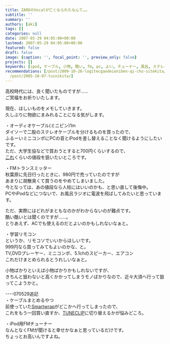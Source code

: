```yaml
---
title: ZARDのVocalが亡くなられたなんて……
subtitle: ''
summary: ''
authors: [aki]
tags: []
categories: null
date: 2007-05-29 04:05:00+00:00
lastmod: 2007-05-29 04:05:00+00:00
featured: false
draft: false
image: {caption: '', focal_point: '', preview_only: false}
projects: []
keywords: [ipod, ケーブル, 小物, 酷い, fm, pc, よい, チューナー, 風呂, ステレオ]
recommendations: [/post/2009-10-26-logitecgaodeioniben-qi-chu-sitekita/, /post/2006-03-17-uhi/,
  /post/2005-10-07-tuinikita/]
---
```

高校時代には、良く聞いたものですが……  
ご冥福をお祈りいたします。  
  
現在、ほしいものをメモしていきます。  
久しぶりに物欲にまみれることになる気がします。  
  
・オーディオケーブル(ミニピン)1m  
ダイソーで二股のステレオケーブルを分けるものを買ったので、  
ふるーいミニコンポにPCの音とiPodを差し替えることなく聞けるようにしたいです。  
ただ、大学生協などで買おうとすると700円くらいするので、  
[これ](http://www.dospara.co.jp/goods_pc_parts/goods_pc_parts_spec.php?ic=43157)くらいの値段を狙いたいところです。  
  
・FMトランスミッター  
秋葉原に先日行ったときに、980円で売っていたのですが  
あまりに胡散臭くて買うのをやめてしまいました。  
今となっては、あの値段なら人柱にはいいのかも、と思い直して後悔中。  
PCやiPodなどにつないで、お風呂ラジオに電波を飛ばしてみたいと思っています。  
  
ただ、実際にはどれがまともなのかがわからないのが難点です。  
酷い酷いとは聞くのですが……。  
とりあえず、ACでも使えるのだとよいのかもしれないなぁと。  
  
・学習リモコン  
というか、リモコソでいいからほしいです。  
999円なら買ってみてもよいのかな、と。  
TV,DVDプレーヤー、ミニコンポ、5.1chのスピーカー、エアコン  
これだけまとめられるとうれしいなぁと。  
  
  
小物ばかりといえば小物ばかりかもしれないですが、  
きちんと狙わないと高くかかってしまうモノばかりなので、近々大須へ行って狙ってこようかと。  
  
----070529追記  
・ケーブルまとめるやつ  
前使っていた[Smartwrap](http://www.amazon.co.jp/Sumajin-Smartwrap-Clear-%C3%A3%C3%82%C2%B3%C3%A3%C3%82%C2%BC%C3%A3%C3%82%C3%82%C3%A3%C3%82%C3%82%C3%A3%C3%82%C3%82%C3%A3%C3%82%C2%BC%C3%A3%C3%82%C2%B8%C3%A3%C3%82%C2%A3%C3%A3%C3%82%C2%BC-SUMSWCL/dp/B000AO7SYW/ref=sr_1_2/249-9581276-3840314?ie=UTF8&s=electronics&qid=1180411373&sr=1-2)がどこかへ行ってしまったので、  
これをもう一回買い直すか、[TUNECLIP](http://www.tunewear.com/japanese/product/tuneclip/index.html)に切り替えるかが悩みどころ。  
  
・iPod用FMチューナー  
なんとなくFMが聞けると幸せかなぁと思っているだけです。  
ちょっとお高いんですよね。


